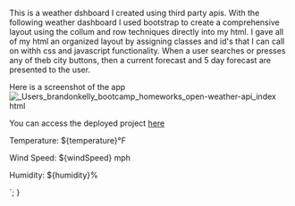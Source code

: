 This is a weather dshboard I created using third party apis. With the following weather dashboard I used bootstrap to create a comprehensive layout using the collum and row techniques directly into my html. I gave all of my html an organized layout by assigning classes and id's that I can call on withh css and javascript functionality. When a user searches or presses any of theb city buttons, then a current forecast and 5 day forecast are presented to the user. 

Here is a screenshot of the app
![_Users_brandonkelly_bootcamp_homeworks_open-weather-api_index html](https://github.com/bkness/open-weather-api/assets/123907755/ca2467cb-3f03-404a-9d83-47bd0d8170a8)

You can access the deployed project [here](https://bkness.github.io/open-weather-api/)
                            <p>Temperature: ${temperature}°F</p>
                            <p>Wind Speed: ${windSpeed} mph</p>
                            <p>Humidity: ${humidity}%</p>
                        `;
                    }
